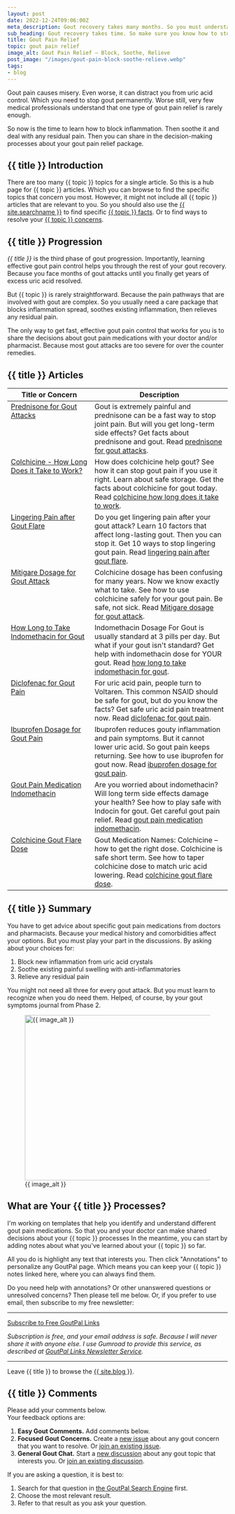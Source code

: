 ```yaml
---
layout: post
date: 2022-12-24T09:06:00Z
meta_description: Gout recovery takes many months. So you must understand how to stop the agony. Learn about gout pain relief first.
sub_heading: Gout recovery takes time. So make sure you know how to stop the pain.
title: Gout Pain Relief
topic: gout pain relief
image_alt: Gout Pain Relief – Block, Soothe, Relieve
post_image: "/images/gout-pain-block-soothe-relieve.webp"
tags:
- blog
---
```

<p>Gout pain causes misery. Even worse, it can distract you from uric acid control. Which you need to stop gout permanently. Worse still, very few medical professionals understand that one type of gout pain relief is rarely enough.</p>
<p>So now is the time to learn how to block inflammation. Then soothe it and deal with any residual pain. Then you can share in the decision-making processes about your gout pain relief package.</p>
<h2 id="intro">{{ title }} Introduction</h2>
<p>There are too many {{ topic }} topics for a single article. So this is a hub page for {{ topic }} articles. Which you can browse to find the specific topics that concern you most. However, it might not include all {{ topic }} articles that are relevant to you. So you should also use the <a href="{{ site.searchurl }}">{{ site.searchname }}</a> to find specific <a href="#facts">{{ topic }} facts</a>. Or to find ways to resolve your <a href="#faqs">{{ topic }} concerns</a>.</p>
<h2 id="progress">{{ title }} Progression</h2>
<p><em>{{ title }}</em> is the third phase of gout progression. Importantly, learning effective gout pain control helps you through the rest of your gout recovery. Because you face months of gout attacks until you finally get years of excess uric acid resolved.</p>
<p>But {{ topic }} is rarely straightforward. Because the pain pathways that are involved with gout are complex. So you usually need a care package that blocks inflammation spread, soothes existing inflammation, then relieves any residual pain.</p>
<p>The only way to get fast, effective gout pain control that works for you is to share the decisions about gout pain medications with your doctor and/or pharmacist. Because most gout attacks are too severe for over the counter remedies.</p>
<h2 id="facts">{{ title }} Articles</h2>
<table style="width: 100%;" id="article-list">
    <thead>
        <tr>
            <th style="width: 38%;">Title or Concern</th>
            <th style="width: 62%;">Description</th>
        </tr>
    </thead>
    <tbody style="vertical-align:top;">
        <tr id="prednisone">
            <td><a href="/gout-resources/patient/55-pharma/prednisone-and-gout/">Prednisone for Gout Attacks</a></td>
            <td>Gout is extremely painful and prednisone can be a fast way to stop joint pain. But will you get long-term side effects? Get facts about prednisone and gout. Read <a href="/gout-resources/patient/55-pharma/prednisone-and-gout/">prednisone for gout attacks</a>.</td>
        </tr>
        <tr id="colch-long">
            <td><a href="/gout-treatment/gout-cure/colchicine/colchicine-for-gout/">Colchicine - How Long Does it Take to Work?</a></td>
            <td>How does colchicine help gout? See how it can stop gout pain if you use it right. Learn about safe storage. Get the facts about colchicine for gout today. Read <a href="/gout-treatment/gout-cure/colchicine/colchicine-for-gout/">colchicine how long does it take to work</a>.</td>
        </tr>
        <tr id="linger">
            <td><a href="/11479/lingering-pain-after-gout/">Lingering Pain after Gout Flare</a></td>
            <td>Do you get lingering pain after your gout attack? Learn 10 factors that affect long-lasting gout. Then you can stop it. Get 10 ways to stop lingering gout pain. Read <a href="/11479/lingering-pain-after-gout/">lingering pain after gout flare</a>.</td>
        </tr>
        <tr id="mitigare">
            <td><a href="/gout-treatment/gout-cure/colchicine/colchicine-dosage/">Mitigare Dosage for Gout Attack</a></td>
            <td>Colchicine dosage has been confusing for many years. Now we know exactly what to take. See how to use colchicine safely for your gout pain. Be safe, not sick. Read <a href="/gout-treatment/gout-cure/colchicine/colchicine-dosage/">Mitigare dosage for gout attack</a>.</td>
        </tr>
        <tr id="indo">
            <td><a href="/gout-treatment/gout-cure/indomethacin/indomethacin-dosage-for-gout/">How Long to Take Indomethacin for Gout</a></td>
            <td>Indomethacin Dosage For Gout is usually standard at 3 pills per day. But what if your gout isn't standard? Get help with indomethacin dose for YOUR gout. Read <a href="/gout-treatment/gout-cure/indomethacin/indomethacin-dosage-for-gout/">how long to take indomethacin for gout</a>.</td>
        </tr>
        <tr id="diclo">
            <td><a href="/258/uric-acid-pain/">Diclofenac for Gout Pain</a></td>
            <td>For uric acid pain, people turn to Voltaren. This common NSAID should be safe for gout, but do you know the facts? Get safe uric acid pain treatment now. Read <a href="/258/uric-acid-pain/">diclofenac for gout pain</a>.</td>
        </tr>
        <tr id="ibuprofen">
            <td><a href="/1546/ibuprofen-side-effects/">Ibuprofen Dosage for Gout Pain</a></td>
            <td>Ibuprofen reduces gouty inflammation and pain symptoms. But it cannot lower uric acid. So gout pain keeps returning. See how to use ibuprofen for gout now. Read <a href="/1546/ibuprofen-side-effects/">ibuprofen dosage for gout pain</a>.</td>
        </tr>
        <tr id="med">
            <td><a href="/991/indomethacin-and-gout-pain-relief/">Gout Pain Medication Indomethacin</a></td>
            <td>Are you worried about indomethacin? Will long term side effects damage your health? See how to play safe with Indocin for gout. Get careful gout pain relief. Read <a href="/991/indomethacin-and-gout-pain-relief/">gout pain medication indomethacin</a>.</td>
        </tr>
        <tr id="dose">
            <td><a href="/8959/gout-medication-names-colchicine/">Colchicine Gout Flare Dose</a></td>
            <td>Gout Medication Names: Colchicine – how to get the right dose. Colchicine is safe short term. See how to taper colchicine dose to match uric acid lowering. Read <a href="/8959/gout-medication-names-colchicine/">colchicine gout flare dose</a>.</td>
        </tr>
    </tbody>
</table>
<h2 id="summary">{{ title }} Summary</h2>
<p>You have to get advice about specific gout pain medications from doctors and pharmacists. Because your medical history and comorbidities affect your options. But you must play your part in the discussions. By asking about your choices for:</p>
<ol>
<li>Block new inflammation from uric acid crystals</li>
<li>Soothe existing painful swelling with anti-inflammatories</li>
<li>Relieve any residual pain</li>
</ol>
<p>You might not need all three for every gout attack. But you must learn to recognize when you do need them. Helped, of course, by your gout symptoms journal from Phase 2.</p>
<figure id="image" class="inner">
<img src="{{ post_image }}" alt="{{ image_alt }}"  width="610" height="377">
  <figcaption>{{ image_alt }}</figcaption>
</figure>
<h2 id="next">What are Your {{ title }} Processes?</h2>
I'm working on templates that help you identify and understand different gout pain medications. So that you and your doctor can make shared decisions about your {{ topic }} processes In the meantime, you can start by adding notes about what you've learned about your {{ topic }} so far.

All you do is highlight any text that interests you. Then click "Annotations" to personalize any GoutPal page. Which means you can keep your {{ topic }} notes linked here, where you can always find them.

Do you need help with annotations? Or other unanswered questions or unresolved concerns? Then please tell me below. Or, if you prefer to use email, then subscribe to my free newsletter:
<hr><a class="gumroad-button" href="https://keithctaylor.gumroad.com/l/rqmqt?a=888958067&wanted=true&price=0" data-gumroad-single-product="true" target="_blank">Subscribe to Free GoutPal Links <span class="gumroad-button-logo"></span></a>
<p><i>Subscription is free, and your email address is safe. Because I will never share it with anyone else. I use Gumroad to provide this service, as described at <a href="https://goutpal.com/blog/goutpal-notifications/">GoutPal Links Newsletter Service</a>.</i></p><hr>
Leave {{ title }} to browse the <a href="/blog">{{ site.blog }}</a>.

<h2 id="comments">{{ title }} Comments</h2>
<p>Please add your comments below.<br />
Your feedback options are:</p>
<ol>
<li><b>Easy Gout Comments.</b> Add comments below.</li>
<li><b>Focused Gout Concerns.</b> Create a <a href="https://github.com/kct2020/goutpal-com-skeleventy/issues/new/choose">new issue</a> about any gout concern that you want to resolve. Or <a href="https://github.com/kct2020/goutpal-com-skeleventy/issues">join an existing issue</a>.</li>
<li><b>General Gout Chat.</b> Start a <a href="https://github.com/kct2020/goutpal-com-skeleventy/discussions/new">new discussion</a> about any gout topic that interests you. Or <a href="https://github.com/kct2020/goutpal-com-skeleventy/discussions">join an existing discussion</a>.</li>
</ol>
<p>If you are asking a question, it is best to:</p>
<ol>
<li>Search for that question in <a href="https://cse.google.com/cse?cof=FORID:0&cx=partner-pub-4857169685716700:9780732506">the GoutPal Search Engine</a> first.</li>
<li>Choose the most relevant result.</li>
<li>Refer to that result as you ask your question.</li>
</ol>
<script src="https://giscus.app/client.js"
        data-repo="kct2020/goutpal-com-skeleventy"
        data-repo-id="R_kgDOGVSRQQ"
        data-category="GoutPal Links Comments🗣"
        data-category-id="DIC_kwDOGVSRQc4CRbFp"
        data-mapping="title"
        data-strict="0"
        data-reactions-enabled="1"
        data-emit-metadata="1"
        data-input-position="top"
        data-theme="light_tritanopia"
        data-lang="en"
        data-loading="lazy"
        crossorigin="anonymous"
        async>
</script>
